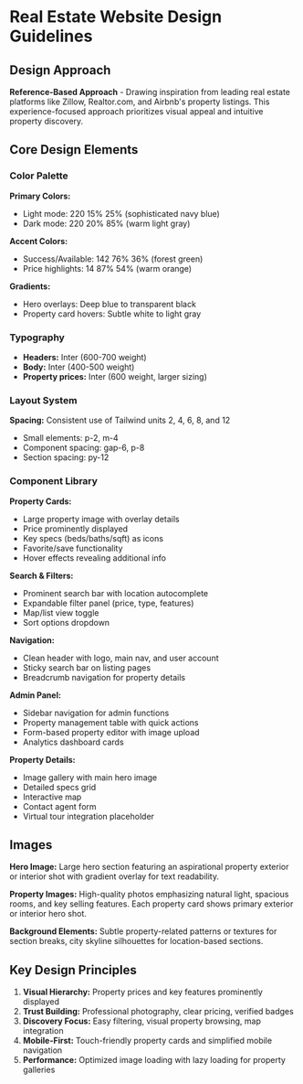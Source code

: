 # Real Estate Website Design Guidelines

## Design Approach
**Reference-Based Approach** - Drawing inspiration from leading real estate platforms like Zillow, Realtor.com, and Airbnb's property listings. This experience-focused approach prioritizes visual appeal and intuitive property discovery.

## Core Design Elements

### Color Palette
**Primary Colors:**
- Light mode: 220 15% 25% (sophisticated navy blue)
- Dark mode: 220 20% 85% (warm light gray)

**Accent Colors:**
- Success/Available: 142 76% 36% (forest green)
- Price highlights: 14 87% 54% (warm orange)

**Gradients:**
- Hero overlays: Deep blue to transparent black
- Property card hovers: Subtle white to light gray

### Typography
- **Headers:** Inter (600-700 weight)
- **Body:** Inter (400-500 weight)
- **Property prices:** Inter (600 weight, larger sizing)

### Layout System
**Spacing:** Consistent use of Tailwind units 2, 4, 6, 8, and 12
- Small elements: p-2, m-4
- Component spacing: gap-6, p-8
- Section spacing: py-12

### Component Library

**Property Cards:**
- Large property image with overlay details
- Price prominently displayed
- Key specs (beds/baths/sqft) as icons
- Favorite/save functionality
- Hover effects revealing additional info

**Search & Filters:**
- Prominent search bar with location autocomplete
- Expandable filter panel (price, type, features)
- Map/list view toggle
- Sort options dropdown

**Navigation:**
- Clean header with logo, main nav, and user account
- Sticky search bar on listing pages
- Breadcrumb navigation for property details

**Admin Panel:**
- Sidebar navigation for admin functions
- Property management table with quick actions
- Form-based property editor with image upload
- Analytics dashboard cards

**Property Details:**
- Image gallery with main hero image
- Detailed specs grid
- Interactive map
- Contact agent form
- Virtual tour integration placeholder

## Images
**Hero Image:** Large hero section featuring an aspirational property exterior or interior shot with gradient overlay for text readability.

**Property Images:** High-quality photos emphasizing natural light, spacious rooms, and key selling features. Each property card shows primary exterior or interior hero shot.

**Background Elements:** Subtle property-related patterns or textures for section breaks, city skyline silhouettes for location-based sections.

## Key Design Principles
1. **Visual Hierarchy:** Property prices and key features prominently displayed
2. **Trust Building:** Professional photography, clear pricing, verified badges
3. **Discovery Focus:** Easy filtering, visual property browsing, map integration
4. **Mobile-First:** Touch-friendly property cards and simplified mobile navigation
5. **Performance:** Optimized image loading with lazy loading for property galleries